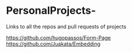 # PersonalProjects-
Links to all the repos and pull requests of projects

https://github.com/hugopassos/Form-Page
https://github.com/Juakata/Embedding

